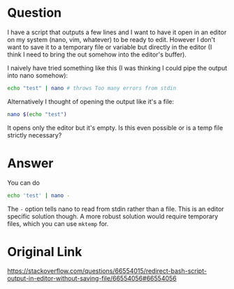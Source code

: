 # Question
I have a script that outputs a few lines and I want to have it open in an editor on my system (nano, vim, whatever) to be ready to edit. However I don't want to save it to a temporary file or variable but directly in the editor (I think I need to bring the out somehow into the editor's buffer).

I naively have tried something like this (I was thinking I could pipe the output into nano somehow):

```bash
echo "test" | nano # throws Too many errors from stdin
```

Alternatively I thought of opening the output like it's a file:

```bash
nano $(echo "test")
```

It opens only the editor but it's empty. Is this even possible or is a temp file strictly necessary?

# Answer
You can do

```bash
echo 'test' | nano -
```

The `-` option tells nano to read from stdin rather than a file. This is an editor specific solution though. A more robust solution would require temporary files, which you can use `mktemp` for.

# Original Link
https://stackoverflow.com/questions/66554015/redirect-bash-script-output-in-editor-without-saving-file/66554056#66554056
